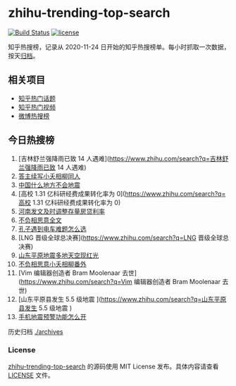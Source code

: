 # zhihu-trending-top-search

[![Build Status](https://github.com/justjavac/zhihu-trending-top-search/workflows/ci/badge.svg?branch=main)](https://github.com/justjavac/zhihu-trending-top-search/actions)
[![license](https://img.shields.io/github/license/justjavac/zhihu-trending-top-search)](https://github.com/justjavac/zhihu-trending-top-search/blob/main/LICENSE)

知乎热搜榜，记录从 2020-11-24
日开始的知乎热搜榜单。每小时抓取一次数据，按天[归档](./archives)。

## 相关项目

- [知乎热门话题](https://github.com/justjavac/zhihu-trending-hot-questions)
- [知乎热门视频](https://github.com/justjavac/zhihu-trending-hot-video)
- [微博热搜榜](https://github.com/justjavac/weibo-trending-hot-search)

## 今日热搜榜

<!-- BEGIN -->
<!-- 最后更新时间 Mon Aug 07 2023 20:23:34 GMT+0800 (China Standard Time) -->

1. [吉林舒兰强降雨已致 14
   人遇难](https://www.zhihu.com/search?q=吉林舒兰强降雨已致 14 人遇难)
1. [答主续写小夭相柳同人](https://www.zhihu.com/search?q=答主续写小夭相柳同人)
1. [中国什么地方不会地震](https://www.zhihu.com/search?q=中国什么地方不会地震)
1. [高校 1.31 亿科研经费成果转化率为 0](https://www.zhihu.com/search?q=高校 1.31
   亿科研经费成果转化率为 0)
1. [河南发文及时调整存量房贷利率](https://www.zhihu.com/search?q=河南发文及时调整存量房贷利率)
1. [不负相思意全文](https://www.zhihu.com/search?q=不负相思意全文)
1. [孔子遇到电车难题怎么选](https://www.zhihu.com/search?q=孔子遇到电车难题怎么选)
1. [LNG 晋级全球总决赛](https://www.zhihu.com/search?q=LNG 晋级全球总决赛)
1. [山东平原地震多地天空现红光](https://www.zhihu.com/search?q=山东平原地震多地天空现红光)
1. [不负相思意小夭相柳番外](https://www.zhihu.com/search?q=不负相思意小夭相柳番外)
1. [Vim 编辑器创造者 Bram Moolenaar 去世](https://www.zhihu.com/search?q=Vim
   编辑器创造者 Bram Moolenaar 去世)
1. [山东平原县发生 5.5 级地震 ](https://www.zhihu.com/search?q=山东平原县发生
   5.5 级地震 )
1. [手机地震预警功能怎么开](https://www.zhihu.com/search?q=手机地震预警功能怎么开)

<!-- END -->

历史归档 [./archives](./archives)

### License

[zhihu-trending-top-search](https://github.com/justjavac/zhihu-trending-top-search)
的源码使用 MIT License 发布。具体内容请查看 [LICENSE](./LICENSE) 文件。
